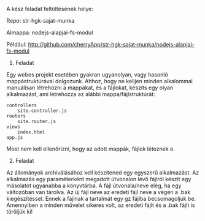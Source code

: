 
A kész feladat feltöltésének helye:

Repo: str-hgk-sajat-munka

Almappa: nodejs-alapjai-fs-modul

Például: http://github.com/cherryApp/str-hgk-sajat-munka/nodejs-alapjai-fs-modul

1. Feladat

Egy webes projekt esetében gyakran ugyanolyan, vagy hasonló mappástruktúrával dolgozunk. Ahhoz, hogy ne kelljen minden alkalommal manuálisan létrehozni a mappákat, és a fájlokat, készíts egy olyan alkalmazást, ami létrehozza az alábbi mappa/fájlstruktúrát:

    controllers
        site.controller.js
    routers
        site.router.js
    views
        index.html
    app.js

Most nem kell ellenőrizni, hogy az adott mappák, fájlok léteznek e.

2. Feladat

Az állományok archiválásához kell készítened egy egyszerű alkalmazást.
Az alkalmazás egy paraméterként megadott útvonalon lévő fájlról készít egy másolatot ugyanabba a könyvtárba.
A fájl útvonala/neve elég, ha egy változóban van tárolva.
Az új fájl neve az eredeti fájl neve a végén a .bak kiegészítéssel.
Ennek a fájlnak a tartalmát egy gz fájlba becsomagoljuk be.
Amennyiben a minden művelet sikeres volt, az eredeti fájlt és a .bak fájlt is töröljük ki!
